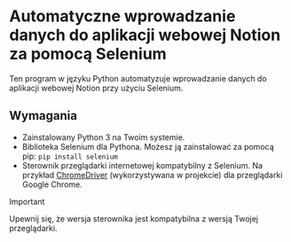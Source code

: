 # Automatyczne wprowadzanie danych do aplikacji webowej Notion za pomocą Selenium

Ten program w języku Python automatyzuje wprowadzanie danych do aplikacji webowej Notion przy użyciu Selenium.

## Wymagania 

- Zainstalowany Python 3 na Twoim systemie.
- Biblioteka Selenium dla Pythona. Możesz ją zainstalować za pomocą pip:
`pip install selenium`
- Sterownik przeglądarki internetowej kompatybilny z Selenium. Na przykład [ChromeDriver](https://chromedriver.chromium.org) (wykorzystywana w projekcie) dla
 przeglądarki Google Chrome. 
>[!IMPORTANT]
> Upewnij się, że wersja sterownika jest kompatybilna z wersją Twojej przeglądarki.

